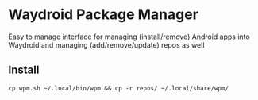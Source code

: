 # Waydroid Package Manager

Easy to manage interface for managing (install/remove) Android apps into Waydroid and managing (add/remove/update) repos as well 

## Install

    cp wpm.sh ~/.local/bin/wpm && cp -r repos/ ~/.local/share/wpm/